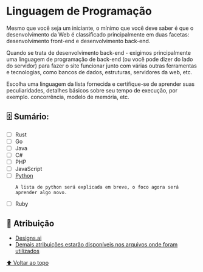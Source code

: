 # Linguagem de Programação

Mesmo que você seja um iniciante, o mínimo que você deve saber é que o desenvolvimento da Web é classificado principalmente em duas facetas: desenvolvimento front-end e desenvolvimento back-end. 

Quando se trata de desenvolvimento back-end - exigimos principalmente uma linguagem de programação de back-end (ou você pode dizer do lado do servidor) para fazer o site funcionar junto com várias outras ferramentas e tecnologias, como bancos de dados, estruturas, servidores da web, etc.

Escolha uma linguagem da lista fornecida e certifique-se de aprender suas peculiaridades, detalhes básicos sobre seu tempo de execução, por exemplo. concorrência, modelo de memória, etc.

## 🗄️ Sumário:

 - [ ] Rust
 - [ ] Go
 - [ ] Java
 - [ ] C#
 - [ ] PHP
 - [ ] JavaScript
 - [ ] [Python](/Aprendendo_Programacao/Python/)
    ```
    A lista de python será explicada em breve, o foco agora será aprender algo novo.
    ```
 - [ ] Ruby

## 📝 Atribuição

* [Designs.ai](https://designs.ai/)
* [Demais atribuições estarão disponíveis nos arquivos onde foram utilizados](#)

[⬆ Voltar ao topo](#Liguagem-de-Programação)<br>